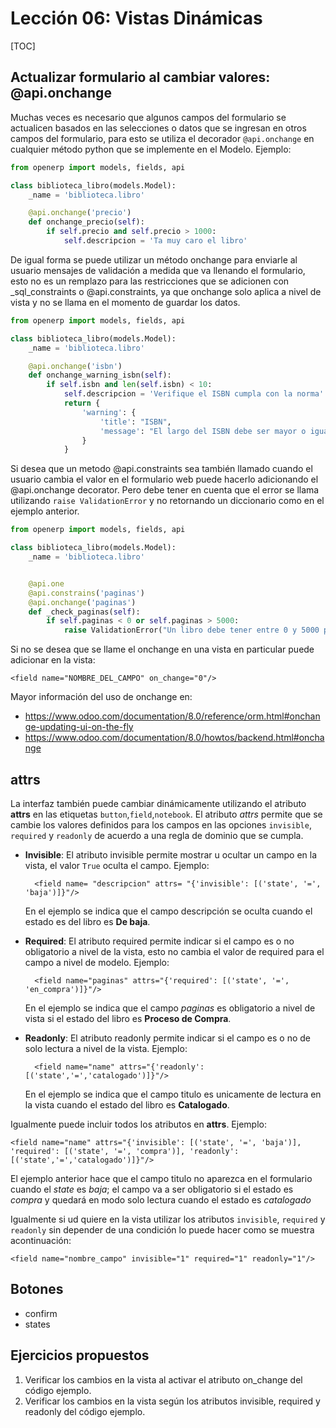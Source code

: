 Lección 06: Vistas Dinámicas
============================

[TOC]

Actualizar formulario al cambiar valores: @api.onchange
--------------------------------------------------------

Muchas veces es necesario que algunos campos del formulario se actualicen basados en las selecciones o datos que se ingresan en otros campos del formulario, para esto se utiliza el decorador `@api.onchange` en cualquier método python que se implemente en el Modelo. Ejemplo:

```python
from openerp import models, fields, api

class biblioteca_libro(models.Model):
    _name = 'biblioteca.libro'

    @api.onchange('precio')
    def onchange_precio(self):
        if self.precio and self.precio > 1000:
            self.descripcion = 'Ta muy caro el libro'

```


De igual forma se puede utilizar un método onchange para enviarle al usuario mensajes de validación a medida que va llenando el formulario, esto no es un remplazo para las restricciones que se adicionen con _sql_constraints o @api.constraints, ya que onchange solo aplica a nivel de vista y no se llama en el momento de guardar los datos.


```python
from openerp import models, fields, api

class biblioteca_libro(models.Model):
    _name = 'biblioteca.libro'

    @api.onchange('isbn')
    def onchange_warning_isbn(self):
        if self.isbn and len(self.isbn) < 10:
            self.descripcion = 'Verifique el ISBN cumpla con la norma'
            return {
                'warning': {
                    'title': "ISBN",
                    'message': "El largo del ISBN debe ser mayor o igual a 10 caracteres",
                }
            }

```

Si desea que un metodo @api.constraints sea también llamado cuando el usuario cambia el valor en el formulario web puede hacerlo adicionando el @api.onchange decorator. Pero debe tener en cuenta que el error se llama utilizando `raise ValidationError` y no retornando un diccionario como en el ejemplo anterior.

```python
from openerp import models, fields, api

class biblioteca_libro(models.Model):
    _name = 'biblioteca.libro'


    @api.one
    @api.constrains('paginas')
    @api.onchange('paginas')
    def _check_paginas(self):
        if self.paginas < 0 or self.paginas > 5000:
            raise ValidationError("Un libro debe tener entre 0 y 5000 páginas")

```

Si no se desea que se llame el onchange en una vista en particular puede adicionar en la vista:

	<field name="NOMBRE_DEL_CAMPO" on_change="0"/>

Mayor información del uso de onchange en:

- https://www.odoo.com/documentation/8.0/reference/orm.html#onchange-updating-ui-on-the-fly
- https://www.odoo.com/documentation/8.0/howtos/backend.html#onchange

attrs
-----

La interfaz también puede cambiar dinámicamente utilizando el atributo **attrs** en las etiquetas `button`,`field`,`notebook`. El atributo *attrs* permite que se cambie los valores definidos para los campos en las opciones `invisible`, `required` y `readonly` de acuerdo a una regla de dominio que se cumpla.

- **Invisible**: El atributo invisible permite mostrar u ocultar un campo en la vista, el valor `True` oculta el campo. Ejemplo:

        <field name= "descripcion" attrs= "{'invisible': [('state', '=', 'baja')]}"/>

   En el ejemplo se indica que el campo descripción se oculta cuando el estado es del libro es **De baja**.

- **Required**: El atributo required permite indicar si el campo es o no obligatorio a nivel de la vista, esto no cambia el valor de required para el campo a nivel de modelo. Ejemplo:

        <field name="paginas" attrs="{'required': [('state', '=', 'en_compra')]}"/>

    En el ejemplo se indica que el campo *paginas* es obligatorio a nivel de vista si el estado del libro es **Proceso de Compra**.

- **Readonly**: El atributo readonly permite indicar si el campo es o no de solo lectura a nivel de la vista. Ejemplo:

        <field name="name" attrs="{'readonly': [('state','=','catalogado')]}"/>

    En el ejemplo se indica que el campo titulo es unicamente de lectura en la vista cuando el estado del libro es **Catalogado**.

Igualmente puede incluir todos los atributos en **attrs**. Ejemplo:

    <field name="name" attrs="{'invisible': [('state', '=', 'baja')], 'required': [('state', '=', 'compra')], 'readonly': [('state','=','catalogado')]}"/>

El ejemplo anterior hace que el campo titulo no aparezca en el formulario cuando el *state* es *baja*; el campo va a ser obligatorio si el estado es *compra* y quedará en modo solo lectura cuando el estado es *catalogado*

Igualmente si ud quiere en la vista utilizar los atributos `invisible`, `required` y `readonly` sin depender de una condición lo puede hacer como se muestra acontinuación:

    <field name="nombre_campo" invisible="1" required="1" readonly="1"/>


Botones
-------
- confirm
- states

Ejercicios propuestos
---------------------

1. Verificar los cambios en la vista al activar el atributo on_change del código ejemplo.
1. Verificar los cambios en la vista según los atributos invisible, required y readonly del código ejemplo.